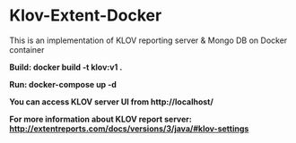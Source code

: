 # Klov-Extent-Docker
This is an implementation of KLOV reporting server & Mongo DB on Docker container

  <B>Build:
  docker build -t klov:v1 .

  <B>Run:
  docker-compose up -d  

  <Access>
  You can access KLOV server UI from http://localhost/
  
  For more information about KLOV report server: 
  http://extentreports.com/docs/versions/3/java/#klov-settings
